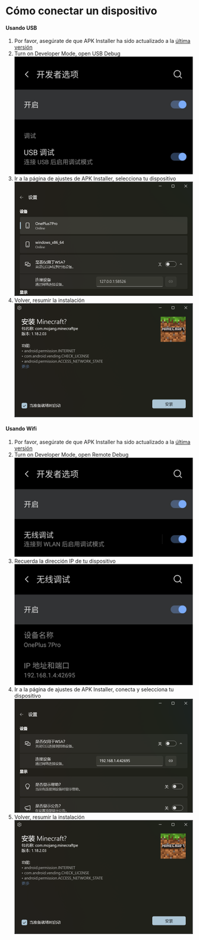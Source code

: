 # Cómo conectar un dispositivo
#### Usando USB
1. Por favor, asegúrate de que APK Installer ha sido actualizado a la [última versión](https://www.microsoft.com/store/productId/9P2JFQ43FPPG "APK Installer")
2. Turn on Developer Mode, open USB Debug ![Modo desarrollador](https://raw.githubusercontent.com/Paving-Base/APK-Installer/screenshots/Documents/Tutorials/How%20To%20Connect%20Device/Images/Screenshot_20221002-172252.jpg)
3. Ir a la página de ajustes de APK Installer, selecciona tu dispositivo![Página de ajustes](https://raw.githubusercontent.com/Paving-Base/APK-Installer/screenshots/Documents/Tutorials/How%20To%20Connect%20Device/Images/Snipaste_2022-10-02_17-37-30.png)
4. Volver, resumir la instalación![Resumir la instalación](https://raw.githubusercontent.com/Paving-Base/APK-Installer/screenshots/Documents/Tutorials/How%20To%20Connect%20Device/Images/Snipaste_2022-10-02_17-34-04.png)
#### Usando Wifi
1. Por favor, asegúrate de que APK Installer ha sido actualizado a la [última versión](https://www.microsoft.com/store/productId/9P2JFQ43FPPG "APK Installer")
2. Turn on Developer Mode, open Remote Debug ![Modo desarrollador](https://raw.githubusercontent.com/Paving-Base/APK-Installer/screenshots/Documents/Tutorials/How%20To%20Connect%20Device/Images/Screenshot_20221002-174001.jpg)
3. Recuerda la dirección IP de tu dispositivo![Dirección IP](https://raw.githubusercontent.com/Paving-Base/APK-Installer/screenshots/Documents/Tutorials/How%20To%20Connect%20Device/Images/Screenshot_20221002-174200.jpg)
3. Ir a la página de ajustes de APK Installer, conecta y selecciona tu dispositivo![Página de ajustes](https://raw.githubusercontent.com/Paving-Base/APK-Installer/screenshots/Documents/Tutorials/How%20To%20Connect%20Device/Images/Snipaste_2022-10-02_17-46-28.png)
4. Volver, resumir la instalación![Resumir la instalación](https://raw.githubusercontent.com/Paving-Base/APK-Installer/screenshots/Documents/Tutorials/How%20To%20Connect%20Device/Images/Snipaste_2022-10-02_17-34-04.png)
